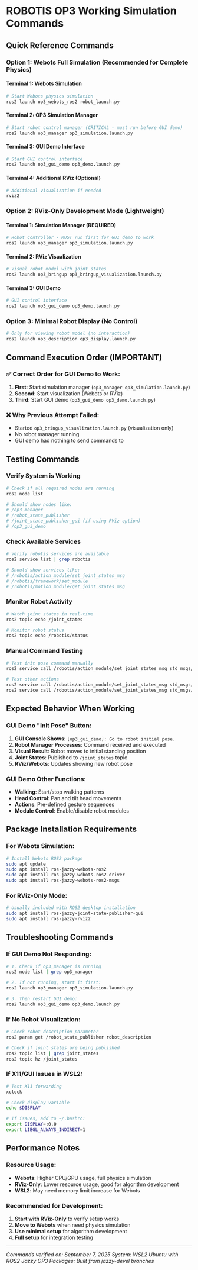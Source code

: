# ROBOTIS OP3 Working Simulation Commands

## Quick Reference Commands

### Option 1: Webots Full Simulation (Recommended for Complete Physics)

#### Terminal 1: Webots Simulation
```bash
# Start Webots physics simulation
ros2 launch op3_webots_ros2 robot_launch.py
```

#### Terminal 2: OP3 Simulation Manager  
```bash
# Start robot control manager (CRITICAL - must run before GUI demo)
ros2 launch op3_manager op3_simulation.launch.py
```

#### Terminal 3: GUI Demo Interface
```bash
# Start GUI control interface
ros2 launch op3_gui_demo op3_demo.launch.py
```

#### Terminal 4: Additional RViz (Optional)
```bash
# Additional visualization if needed
rviz2
```

### Option 2: RViz-Only Development Mode (Lightweight)

#### Terminal 1: Simulation Manager (REQUIRED)
```bash
# Robot controller - MUST run first for GUI demo to work
ros2 launch op3_manager op3_simulation.launch.py
```

#### Terminal 2: RViz Visualization
```bash
# Visual robot model with joint states
ros2 launch op3_bringup op3_bringup_visualization.launch.py
```

#### Terminal 3: GUI Demo
```bash
# GUI control interface
ros2 launch op3_gui_demo op3_demo.launch.py
```

### Option 3: Minimal Robot Display (No Control)
```bash
# Only for viewing robot model (no interaction)
ros2 launch op3_description op3_display.launch.py
```

## Command Execution Order (IMPORTANT)

### ✅ Correct Order for GUI Demo to Work:
1. **First**: Start simulation manager (`op3_manager op3_simulation.launch.py`)
2. **Second**: Start visualization (Webots or RViz) 
3. **Third**: Start GUI demo (`op3_gui_demo op3_demo.launch.py`)

### ❌ Why Previous Attempt Failed:
- Started `op3_bringup_visualization.launch.py` (visualization only)
- No robot manager running
- GUI demo had nothing to send commands to

## Testing Commands

### Verify System is Working
```bash
# Check if all required nodes are running
ros2 node list

# Should show nodes like:
# /op3_manager
# /robot_state_publisher  
# /joint_state_publisher_gui (if using RViz option)
# /op3_gui_demo
```

### Check Available Services
```bash
# Verify robotis services are available
ros2 service list | grep robotis

# Should show services like:
# /robotis/action_module/set_joint_states_msg
# /robotis/framework/set_module
# /robotis/motion_module/get_joint_states_msg
```

### Monitor Robot Activity
```bash
# Watch joint states in real-time
ros2 topic echo /joint_states

# Monitor robot status
ros2 topic echo /robotis/status
```

### Manual Command Testing
```bash
# Test init pose command manually
ros2 service call /robotis/action_module/set_joint_states_msg std_msgs/String "data: 'ini_pose'"

# Test other actions
ros2 service call /robotis/action_module/set_joint_states_msg std_msgs/String "data: 'hello'"
ros2 service call /robotis/action_module/set_joint_states_msg std_msgs/String "data: 'thank_you'"
```

## Expected Behavior When Working

### GUI Demo "Init Pose" Button:
1. **GUI Console Shows**: `[op3_gui_demo]: Go to robot initial pose.`
2. **Robot Manager Processes**: Command received and executed
3. **Visual Result**: Robot moves to initial standing position
4. **Joint States**: Published to `/joint_states` topic
5. **RViz/Webots**: Updates showing new robot pose

### GUI Demo Other Functions:
- **Walking**: Start/stop walking patterns
- **Head Control**: Pan and tilt head movements  
- **Actions**: Pre-defined gesture sequences
- **Module Control**: Enable/disable robot modules

## Package Installation Requirements

### For Webots Simulation:
```bash
# Install Webots ROS2 package
sudo apt update
sudo apt install ros-jazzy-webots-ros2
sudo apt install ros-jazzy-webots-ros2-driver
sudo apt install ros-jazzy-webots-ros2-msgs
```

### For RViz-Only Mode:
```bash
# Usually included with ROS2 desktop installation
sudo apt install ros-jazzy-joint-state-publisher-gui
sudo apt install ros-jazzy-rviz2
```

## Troubleshooting Commands

### If GUI Demo Not Responding:
```bash
# 1. Check if op3_manager is running
ros2 node list | grep op3_manager

# 2. If not running, start it first:
ros2 launch op3_manager op3_simulation.launch.py

# 3. Then restart GUI demo:
ros2 launch op3_gui_demo op3_demo.launch.py
```

### If No Robot Visualization:
```bash
# Check robot description parameter
ros2 param get /robot_state_publisher robot_description

# Check if joint states are being published
ros2 topic list | grep joint_states
ros2 topic hz /joint_states
```

### If X11/GUI Issues in WSL2:
```bash
# Test X11 forwarding
xclock

# Check display variable
echo $DISPLAY

# If issues, add to ~/.bashrc:
export DISPLAY=:0.0
export LIBGL_ALWAYS_INDIRECT=1
```

## Performance Notes

### Resource Usage:
- **Webots**: Higher CPU/GPU usage, full physics simulation
- **RViz-Only**: Lower resource usage, good for algorithm development
- **WSL2**: May need memory limit increase for Webots

### Recommended for Development:
1. **Start with RViz-Only** to verify setup works
2. **Move to Webots** when need physics simulation
3. **Use minimal setup** for algorithm development
4. **Full setup** for integration testing

---
*Commands verified on: September 7, 2025*
*System: WSL2 Ubuntu with ROS2 Jazzy*
*OP3 Packages: Built from jazzy-devel branches*